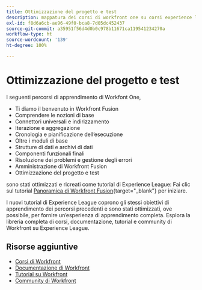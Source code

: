 ```yaml
---
title: Ottimizzazione del progetto e test
description: mappatura dei corsi di workfront one su corsi experience league
exl-id: f8d6a6cb-ae96-49f0-bca8-7d05dc452437
source-git-commit: a35951f56d4d0b0c978b11671ca119541234270a
workflow-type: ht
source-wordcount: '139'
ht-degree: 100%

---
```


# Ottimizzazione del progetto e test

I seguenti percorsi di apprendimento di Workfont One,

* Ti diamo il benvenuto in Workfront Fusion
* Comprendere le nozioni di base
* Connettori universali e indirizzamento
* Iterazione e aggregazione
* Cronologia e pianificazione dell’esecuzione
* Oltre i moduli di base
* Strutture di dati e archivi di dati
* Componenti funzionali finali
* Risoluzione dei problemi e gestione degli errori
* Amministrazione di Workfront Fusion
* Ottimizzazione del progetto e test

sono stati ottimizzati e ricreati come tutorial di Experience League: Fai clic sul tutorial [Panoramica di Workfront Fusion](https://experienceleague.adobe.com/docs/workfront-learn/tutorials-workfront/fusion/welcome-to-workfront-fusion/workfront-fusion-overview.html?lang=it){target="_blank"} per iniziare.

I nuovi tutorial di Experience League coprono gli stessi obiettivi di apprendimento dei percorsi precedenti e sono stati ottimizzati, ove possibile, per fornire un’esperienza di apprendimento completa.  Esplora la libreria completa di corsi, documentazione, tutorial e community di Workfront su Experience League.

## Risorse aggiuntive

* [Corsi di Workfront](https://experienceleague.adobe.com/?lang=it&amp;Solution=Workfront#courses)
* [Documentazione di Workfront](https://experienceleague.adobe.com/docs/workfront.html?lang=it)
* [Tutorial su Workfront](https://experienceleague.adobe.com/docs/workfront-learn/tutorials-workfront/home.html?lang=it)
* [Community di Workfront](https://experienceleaguecommunities.adobe.com/t5/workfront/ct-p/workfront)
